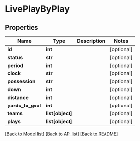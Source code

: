 # LivePlayByPlay

## Properties
Name | Type | Description | Notes
------------ | ------------- | ------------- | -------------
**id** | **int** |  | [optional] 
**status** | **str** |  | [optional] 
**period** | **int** |  | [optional] 
**clock** | **str** |  | [optional] 
**possession** | **str** |  | [optional] 
**down** | **int** |  | [optional] 
**distance** | **int** |  | [optional] 
**yards_to_goal** | **int** |  | [optional] 
**teams** | **list[object]** |  | [optional] 
**plays** | **list[object]** |  | [optional] 

[[Back to Model list]](../README.md#documentation-for-models) [[Back to API list]](../README.md#documentation-for-api-endpoints) [[Back to README]](../README.md)



